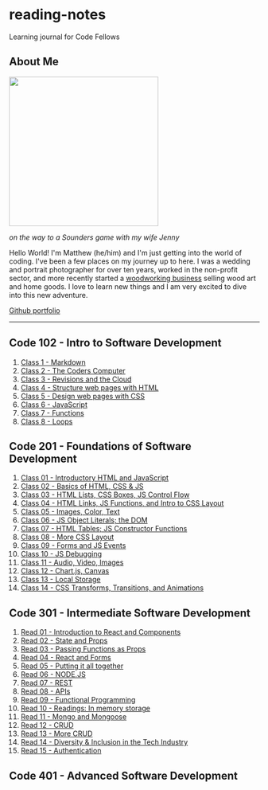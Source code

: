 # reading-notes
Learning journal for Code Fellows

## About Me

<img src="https://user-images.githubusercontent.com/106119331/170121988-12ab9569-1f92-43df-90c4-e6ec3e9a202f.jpg" width=300>

*on the way to a Sounders game with my wife Jenny*

Hello World! I'm Matthew (he/him) and I'm just getting into the world of coding. I've been a few places on my journey up to here. I was a wedding and portrait photographer for over ten years, worked in the non-profit sector, and more recently started a [woodworking business](https://www.zoewoodworks.com) selling wood art and home goods. I love to learn new things and I am very excited to dive into this new adventure. 
  
[Github portfolio](https://github.com/MatthewGebhart)

----


## Code 102 - Intro to Software Development

1. [Class 1 - Markdown](./Code-102-notes/Class-1.md)
2. [Class 2 - The Coders Computer](./Code-102-notes/Class-2.md)
3. [Class 3 - Revisions and the Cloud](./Code-102-notes/Class-3.md)
4. [Class 4 - Structure web pages with HTML](./Code-102-notes/Class-4.md)
5. [Class 5 - Design web pages with CSS](./Code-102-notes/Class-5.md)
6. [Class 6 - JavaScript](./Code-102-notes/Class-6.md)
7. [Class 7 - Functions](./Code-102-notes/Class-7.md)
8. [Class 8 - Loops](./Code-102-notes/Class-8.md)
  
## Code 201 - Foundations of Software Development

01. [Class 01 - Introductory HTML and JavaScript](./Code-201-notes/class-01.md)
02. [Class 02 - Basics of HTML, CSS & JS](./Code-201-notes/class-02.md)
03. [Class 03 - HTML Lists, CSS Boxes, JS Control Flow](./Code-201-notes/class-03.md)
04. [Class 04 - HTML Links, JS Functions, and Intro to CSS Layout](./Code-201-notes/class-04.md)
05. [Class 05 - Images, Color, Text](./Code-201-notes/class-05.md)
06. [Class 06 - JS Object Literals; the DOM](./Code-201-notes/class-06.md)
07. [Class 07 - HTML Tables; JS Constructor Functions](./Code-201-notes/class-07.md)
08. [Class 08 - More CSS Layout](./Code-201-notes/class-08.md)
09. [Class 09 - Forms and JS Events](./Code-201-notes/class-09.md)
10. [Class 10 - JS Debugging](./Code-201-notes/class-10.md)
11. [Class 11 - Audio, Video, Images](./Code-201-notes/class-11.md)
12. [Class 12 - Chart.js, Canvas](./Code-201-notes/class-12.md)
13. [Class 13 - Local Storage](./Code-201-notes/class-13.md)
14. [Class 14 -  CSS Transforms, Transitions, and Animations](./Code-201-notes/class-14.md)

## Code 301 - Intermediate Software Development

01. [Read 01 - Introduction to React and Components](./Code-301-notes/class-01.md)
02. [Read 02 - State and Props](./Code-301-notes/class-02.md)
03. [Read 03 - Passing Functions as Props](./Code-301-notes/class-03.md)
04. [Read 04 - React and Forms](./Code-301-notes/class-04.md)
05. [Read 05 - Putting it all together](./Code-301-notes/class-05.md)
06. [Read 06 - NODE.JS](./Code-301-notes/class-06.md)
07. [Read 07 - REST](./Code-301-notes/class-07.md)
08. [Read 08 - APIs](./Code-301-notes/class-08.md)
09. [Read 09 - Functional Programming](./Code-301-notes/class-09.md)
10. [Read 10 - Readings: In memory storage](./Code-301-notes/class-10.md)
11. [Read 11 - Mongo and Mongoose](./Code-301-notes/class-11.md)
12. [Read 12 - CRUD](./Code-301-notes/class-12.md)
13. [Read 13 - More CRUD](./Code-301-notes/class-13.md)
14. [Read 14 - Diversity & Inclusion in the Tech Industry](./Code-301-notes/class-14.md)
15. [Read 15 - Authentication](./Code-301-notes/class-15.md)


## Code 401 - Advanced Software Development
